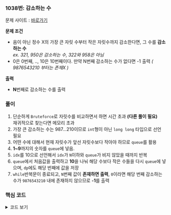 ### 1038번: 감소하는 수

문제 사이트 : [바로가기](https://www.acmicpc.net/problem/1038)

**문제 조건**
- 음이 아닌 정수 X의 가장 큰 자릿 수부터 작은 자릿수까지 감소한다면, 그 수를 **감소하는 수**  
_ex. 321, 950은 감소하는 수, 322와 958은 아님_
- 0은 0번째, .., 10은 10번째이다. 만약 N번째 감소하는 수가 없다면 -1 출력 _( 9876543210 부터는 존재X )_

**출력**  
- **N**번째로 감소하는 수를 출력

### 풀이
1. 단순하게 `Bruteforce`로 자릿수를 비교하면서 하면 시간 초과 **(다른 풀이 필요)**  
재귀적으로 찾는다면 메모리 초과
2. 가장 큰 감소하는 수는 987...210이므로 `int`형이 아닌 `long long` 타입으로 선언 필요
3. 어떤 수에 대해서 현재 자릿수가 앞선 자릿수보다 작아야 하므로 `queue`를 활용
4. **1~9**까지의 숫자를 `queue`에 넣음.
5. `idx`를 10으로 선언해서 `idx`가 `N`이하와 `queue`가 비지 않았을 때까지 반복
6. `queue`에서 처음값을 출력하고 **10**을 나눠 해당 수보다 작은 수들을 다시 `queue`에 넣으며, `dp`에도 해당 번째에 값을 저장
7. `while`반복문이 종료되고, `N`번째 값이 **존재하면 출력**, `0`이라면 해당 번째 감소하는 수가 `9876543210` 내에 존재하지 않으므로 **-1**를 출력

### 핵심 코드

<details>
<summary>코드 보기</summary>

```
void bruteforce() {
    queue<long long> q;
    
    for(int i = 1; i <= 9; i++) {
        q.push(i);
        dp[i] = i;
    }
    
    if(0 <= n && n <= 10) {
        cout << n << endl;
    }
    
    int idx = 10;
    while(idx <= n && !q.empty()) {
        long long num = q.front();
        q.pop();
        
        int last = num % 10;
        for(int i = 0; i < last; i++) {
            q.push(num * 10 + i);
            dp[idx++] = num * 10 + i;
        }
    }
    
    if(dp[n]) cout << dp[n] << endl;
    else cout << -1 << endl;
}
```
- 1~9를 `queue`에 삽입
- N이 10이하일 경우 해당 수를 그대로 출력 **(0~10까지는 감소하는 수)**
- `idx = 10` 을 선언하고 `idx`가 `n`번째에 도달할 때까지 감소하는 수를 구하기
- `queue`의 처음 값을 기준으로 **10을 나눈 나머지 값의 last에 저장**
- `for`반복문으로 `num`값에 해당 `queue` 값을 저장해 10을 나눠 **해당 수보다 작을 때까지의 N번째를 dp에 저장**
- `while`반복문으로 `idx`가 최종적으로 구할려는 `n`을 초과하거나, `n`까지 도달하기 전에 `queue`가 비어있으면 반복문이 종료
- `dp[n]`에 값이 0이 아니면은 값이 저장이 된 것이므로 출력하고, 0 _(해당 n번째의 감소하는 수는 존재 X)_ 은 -1을 출력

</details>